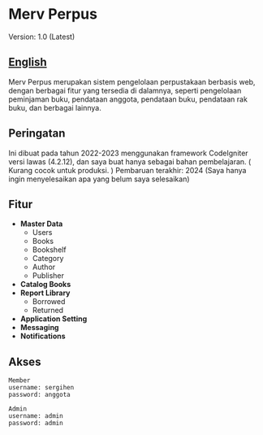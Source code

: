 # Merv Perpus

Version: 1.0 (Latest)

## [English](README_EN.md)

Merv Perpus merupakan sistem pengelolaan perpustakaan berbasis web, dengan berbagai fitur yang tersedia di dalamnya, seperti pengelolaan peminjaman buku, pendataan anggota, pendataan buku, pendataan rak buku, dan berbagai lainnya.

## Peringatan

Ini dibuat pada tahun 2022-2023 menggunakan framework CodeIgniter versi lawas (4.2.12), dan saya buat hanya sebagai bahan pembelajaran. ( Kurang cocok untuk produksi. ) Pembaruan terakhir: 2024 (Saya hanya ingin menyelesaikan apa yang belum saya selesaikan)

## Fitur

- **Master Data**
  - Users
  - Books
  - Bookshelf
  - Category
  - Author
  - Publisher
- **Catalog Books**
- **Report Library**
  - Borrowed
  - Returned
- **Application Setting**
- **Messaging**
- **Notifications**

## Akses

```
Member
username: sergihen
password: anggota

Admin
username: admin
password: admin
```
